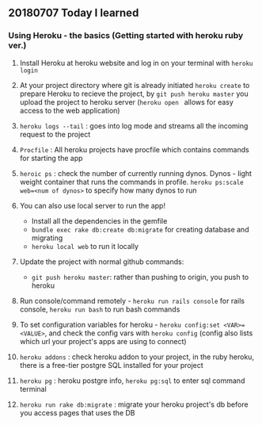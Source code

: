## 20180707 Today I learned

### Using Heroku - the basics (Getting started with heroku ruby ver.)

1. Install Heroku at heroku website and log in on your terminal with `heroku login`
2. At your project directory where git is already initiated `heroku create` to prepare Heroku to recieve the project, by `git push heroku master` you upload the project to heroku server (`heroku open ` allows for easy access to the web application)
3. `heroku logs --tail` : goes into log mode and streams all the incoming request to the project
4. `Procfile` : All heroku projects have procfile which contains commands for starting the app
5. `heroic ps` : check the number of currently running dynos. Dynos - light weight container that runs the commands in profile. `heroku ps:scale web=<num of dynos>` to specify how many dynos to run
6. You can also use local server to run the app!

   - Install all the dependencies in the gemfile
   - `bundle exec rake db:create db:migrate` for creating database and migrating
   - `heroku local web` to run it locally
7. Update the project with normal github commands:
   - `git push heroku master`: rather than pushing to origin, you push to heroku
8. Run console/command remotely - `heroku run rails console` for rails console, `heroku run bash` to run bash commands 
9. To set configuration variables for heroku - `heroku config:set <VAR>=<VALUE>`, and check the config vars with `heroku config` (config also lists which url your project's apps are using to connect)
10. `heroku addons` : check heroku addon to your project, in the ruby heroku, there is a free-tier postgre SQL installed for your project
11. `heroku pg` : heroku postgre info, `heroku pg:sql` to enter sql command terminal
12. `heroku run rake db:migrate` : migrate your heroku project's db before you access pages that uses the DB
